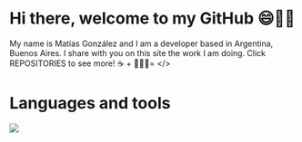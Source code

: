 # Hi there, welcome to my GitHub 😄👋🏼
My name is Matías González and I am a developer based in Argentina, Buenos Aires. I share with you on this site the work I am doing. Click REPOSITORIES to see more!
☕️ + 👨🏽‍💻= </>

# Languages and tools
<img src="{https://img.shields.io/badge/React-20232A?style=for-the-badge&logo=react&logoColor=61DAFB}"/>	
 
